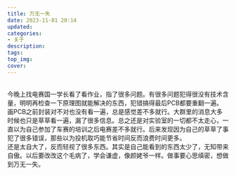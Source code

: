 ```yaml
---
title: 万无一失
date: 2023-11-01 20:14
updated: 
categories:
- 关于
description:
tags:
top_img: 
cover: 
---
```

<br/>
今晚上找电赛国一学长看了看作业，指了很多问题。有很多问题犯得很没有技术含量，明明再检查一下原理图就能解决的东西，犯错搞得最后PCB都要重翻一遍。画PCB之前封装对不对也没有看一遍，总是感觉差不多就行。大群里的消息大多时候也只是草草看一遍，漏了很多信息。总之还是对实验室的一切都不太走心，一直以为自己参加了车赛的培训之后电赛差不多就行。后来发现因为自己的草草了事犯了很多错误，那些以为投机取巧能节省时间反而浪费时间更多。<br/>
还是太自大了，反而轻视了很多东西。其实是自己能看到的东西太少了，无知带来自傲。以后要改改这个毛病了，学会谦虚，像颜姥爷一样。做事要心思缜密，想做到万无一失。<br/>